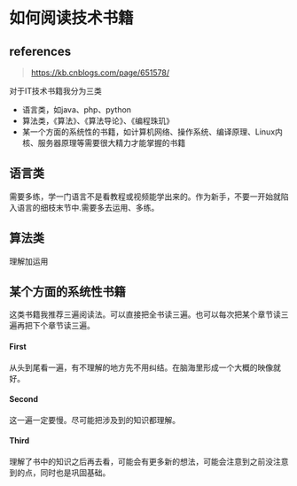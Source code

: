 # 如何阅读技术书籍

## references

> https://kb.cnblogs.com/page/651578/

对于IT技术书籍我分为三类

- 语言类，如java、php、python
- 算法类，《算法》、《算法导论》、《编程珠玑》
- 某一个方面的系统性的书籍，如计算机网络、操作系统、编译原理、Linux内核、服务器原理等需要很大精力才能掌握的书籍

## 语言类

需要多练，学一门语言不是看教程或视频能学出来的。作为新手，不要一开始就陷入语言的细枝末节中.需要多去运用、多练。

## 算法类

理解加运用

## 某个方面的系统性书籍

这类书籍我推荐三遍阅读法。可以直接把全书读三遍。也可以每次把某个章节读三遍再把下个章节读三遍。

#### First

从头到尾看一遍，有不理解的地方先不用纠结。在脑海里形成一个大概的映像就好。



#### Second

这一遍一定要慢。尽可能把涉及到的知识都理解。

#### Third

理解了书中的知识之后再去看，可能会有更多新的想法，可能会注意到之前没注意到的点，同时也是巩固基础。